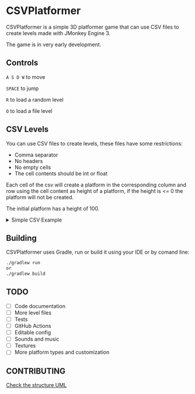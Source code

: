 # CSVPlatformer

CSVPlatformer is a simple 3D platformer game that can use CSV files to create levels made with JMonkey Engine 3.

The game is in very early development.

## Controls

`A S D W` to move

`SPACE` to jump

`R` to load a random level

`O` to load a file level

## CSV Levels

You can use CSV files to create levels, these files have some restrictions:

- Comma separator
- No headers
- No empty cells
- The cell contents should be int or float

Each cell of the csv will create a platform in the corresponding column and row using the cell content as height of a
platform, if the height is <= 0 the platform will not be created.

The initial platform has a height of 100.

<details>
<summary>Simple CSV Example</summary>

```csv
101,99,100,0,97,85,103
102,98,0,100,128,115,107
103,97,100,0,77,89,97
104,96,0,100,105,122,105
105,95,100,0,95,93,95
106,94,0,100,128,121,90
107,93,100,0,73,89,102
108,92,0,100,111,102,81
109,91,100,0,92,115,74
110,90,0,100,92,101,99
111,89,100,0,105,81,92
112,88,0,100,94,107,113
113,87,100,0,97,104,108
114,86,0,100,76,104,84
115,85,100,0,104,73,96
116,84,0,100,88,90,81
117,83,100,0,111,91,72
118,82,0,100,119,80,126
119,81,100,0,129,100,80
120,80,0,100,81,100,110
121,79,100,0,74,114,104
122,78,0,100,94,113,73
123,77,100,0,110,103,110
124,76,0,100,98,103,111
125,75,100,0,111,129,121
126,74,0,100,75,74,130
127,73,100,0,81,71,122
128,72,0,100,78,127,87
129,71,100,0,102,127,84
130,70,0,100,104,120,130
```

</details>

## Building

CSVPlatformer uses Gradle, run or build it using your IDE or by comand line:

```bash
./gradlew run
or
./gradlew build
```

## TODO

- [ ] Code documentation
- [ ] More level files
- [ ] Tests
- [ ] GitHub Actions
- [ ] Editable config
- [ ] Sounds and music
- [ ] Textures
- [ ] More platform types and customization

## CONTRIBUTING

[Check the structure UML](/docs/uml/structure.mmd)



